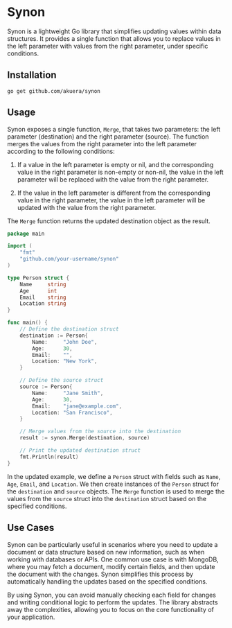 # Synon

Synon is a lightweight Go library that simplifies updating values within data structures. It provides a single function that allows you to replace values in the left parameter with values from the right parameter, under specific conditions.

## Installation
```shell
go get github.com/akuera/synon
```

## Usage

Synon exposes a single function, `Merge`, that takes two parameters: the left parameter (destination) and the right parameter (source). The function merges the values from the right parameter into the left parameter according to the following conditions:

1. If a value in the left parameter is empty or nil, and the corresponding value in the right parameter is non-empty or non-nil, the value in the left parameter will be replaced with the value from the right parameter.

2. If the value in the left parameter is different from the corresponding value in the right parameter, the value in the left parameter will be updated with the value from the right parameter.

The `Merge` function returns the updated destination object as the result.

```go
package main

import (
	"fmt"
	"github.com/your-username/synon"
)

type Person struct {
	Name     string
	Age      int
	Email    string
	Location string
}

func main() {
	// Define the destination struct
	destination := Person{
		Name:     "John Doe",
		Age:      30,
		Email:    "",
		Location: "New York",
	}

	// Define the source struct
	source := Person{
		Name:     "Jane Smith",
		Age:      30,
		Email:    "jane@example.com",
		Location: "San Francisco",
	}

	// Merge values from the source into the destination
	result := synon.Merge(destination, source)

	// Print the updated destination struct
	fmt.Println(result)
}

```

In the updated example, we define a `Person` struct with fields such as `Name`, `Age`, `Email`, and `Location`. We then create instances of the `Person` struct for the `destination` and `source` objects. The `Merge` function is used to merge the values from the `source` struct into the `destination` struct based on the specified conditions.

## Use Cases

Synon can be particularly useful in scenarios where you need to update a document or data structure based on new information, such as when working with databases or APIs. One common use case is with MongoDB, where you may fetch a document, modify certain fields, and then update the document with the changes. Synon simplifies this process by automatically handling the updates based on the specified conditions.

By using Synon, you can avoid manually checking each field for changes and writing conditional logic to perform the updates. The library abstracts away the complexities, allowing you to focus on the core functionality of your application.